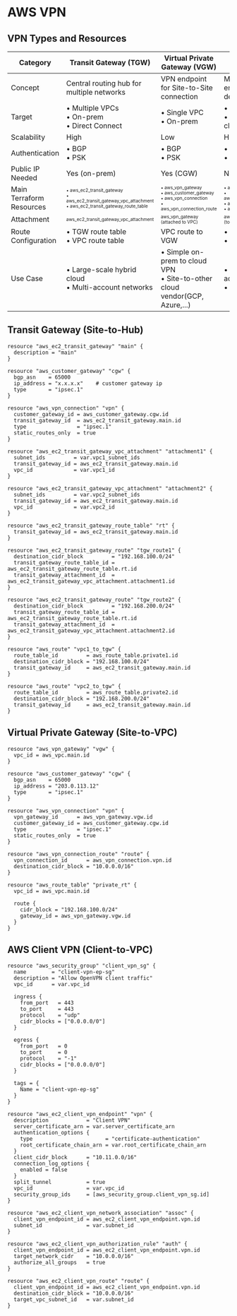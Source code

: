 # AWS VPN

## VPN Types and Resources

| Category | Transit Gateway (TGW) | Virtual Private Gateway (VGW) | AWS Client VPN |
|----------|------------------------|-------------------------------|----------------|
| Concept | Central routing hub for multiple networks | VPN endpoint for Site-to-Site connection | Managed SSL VPN endpoint for client devices |
| Target |• Multiple VPCs<br>• On-prem<br>• Direct Connect|• Single VPC<br>• On-prem|• Single VPC<br>• Remote clients(openvpc)|
| Scalability | High | Low | High |
| Authentication |• BGP<br>• PSK|• BGP<br>• PSK|• Certificate<br>• SAML|
| Public IP Needed | Yes (on-prem) | Yes (CGW) | No |
| Main Terraform Resources |<font size="1">• aws_ec2_transit_gateway<br>• aws_ec2_transit_gateway_vpc_attachment<br>• aws_ec2_transit_gateway_route_table</font>|<font size="1">• aws_vpn_gateway<br>• aws_customer_gateway<br>• aws_vpn_connection<br>• aws_vpn_connection_route</font>|<font size="1">• aws_ec2_client_vpn_endpoint<br>• aws_ec2_client_vpn_network_association<br>• aws_ec2_client_vpn_route<br>• aws_ec2_client_vpn_authorization_rule</font>|
| Attachment |<font size="1">aws_ec2_transit_gateway_vpc_attachment</font>|<font size="1">aws_vpn_gateway<br>(attached to VPC)</font>|<font size="1">aws_ec2_client_vpn_network_association<br>(to subnet)</font>|
| Route Configuration |• TGW route table<br>• VPC route table | VPC route to VGW |• Client VPN route<br>• Authorization rule|
| Use Case |• Large-scale hybrid cloud<br>• Multi-account networks |• Simple on-prem to cloud VPN<br>• Site-to-other cloud vendor(GCP, Azure,...)|• Remote developer access<br>• Flexible SSL VPN|


## Transit Gateway (Site-to-Hub)
```hcl
resource "aws_ec2_transit_gateway" "main" {
  description = "main"
}

resource "aws_customer_gateway" "cgw" {
  bgp_asn    = 65000
  ip_address = "x.x.x.x"    # customer gateway ip
  type       = "ipsec.1"
}

resource "aws_vpn_connection" "vpn" {
  customer_gateway_id = aws_customer_gateway.cgw.id
  transit_gateway_id  = aws_ec2_transit_gateway.main.id
  type                = "ipsec.1"
  static_routes_only  = true
}

resource "aws_ec2_transit_gateway_vpc_attachment" "attachment1" {
  subnet_ids         = var.vpc1_subnet_ids
  transit_gateway_id = aws_ec2_transit_gateway.main.id
  vpc_id             = var.vpc1_id
}

resource "aws_ec2_transit_gateway_vpc_attachment" "attachment2" {
  subnet_ids         = var.vpc2_subnet_ids
  transit_gateway_id = aws_ec2_transit_gateway.main.id
  vpc_id             = var.vpc2_id
}

resource "aws_ec2_transit_gateway_route_table" "rt" {
  transit_gateway_id = aws_ec2_transit_gateway.main.id
}

resource "aws_ec2_transit_gateway_route" "tgw_route1" {
  destination_cidr_block         = "192.168.100.0/24"
  transit_gateway_route_table_id = aws_ec2_transit_gateway_route_table.rt.id
  transit_gateway_attachment_id  = aws_ec2_transit_gateway_vpc_attachment.attachment1.id
}

resource "aws_ec2_transit_gateway_route" "tgw_route2" {
  destination_cidr_block         = "192.168.200.0/24"
  transit_gateway_route_table_id = aws_ec2_transit_gateway_route_table.rt.id
  transit_gateway_attachment_id  = aws_ec2_transit_gateway_vpc_attachment.attachment2.id
}

resource "aws_route" "vpc1_to_tgw" {
  route_table_id         = aws_route_table.private1.id
  destination_cidr_block = "192.168.100.0/24"
  transit_gateway_id     = aws_ec2_transit_gateway.main.id
}

resource "aws_route" "vpc2_to_tgw" {
  route_table_id         = aws_route_table.private2.id
  destination_cidr_block = "192.168.200.0/24"
  transit_gateway_id     = aws_ec2_transit_gateway.main.id
}
```

## Virtual Private Gateway (Site-to-VPC)
```hcl
resource "aws_vpn_gateway" "vgw" {
  vpc_id = aws_vpc.main.id
}

resource "aws_customer_gateway" "cgw" {
  bgp_asn    = 65000
  ip_address = "203.0.113.12"
  type       = "ipsec.1"
}

resource "aws_vpn_connection" "vpn" {
  vpn_gateway_id      = aws_vpn_gateway.vgw.id
  customer_gateway_id = aws_customer_gateway.cgw.id
  type                = "ipsec.1"
  static_routes_only  = true
}

resource "aws_vpn_connection_route" "route" {
  vpn_connection_id      = aws_vpn_connection.vpn.id
  destination_cidr_block = "10.0.0.0/16"
}

resource "aws_route_table" "private_rt" {
  vpc_id = aws_vpc.main.id

  route {
    cidr_block = "192.168.100.0/24"
    gateway_id = aws_vpn_gateway.vgw.id
  }
}
```

## AWS Client VPN (Client-to-VPC)
```hcl
resource "aws_security_group" "client_vpn_sg" {
  name        = "client-vpn-ep-sg"
  description = "Allow OpenVPN client traffic"
  vpc_id      = var.vpc_id

  ingress {
    from_port   = 443
    to_port     = 443
    protocol    = "udp"
    cidr_blocks = ["0.0.0.0/0"]
  }

  egress {
    from_port   = 0
    to_port     = 0
    protocol    = "-1"
    cidr_blocks = ["0.0.0.0/0"]
  }

  tags = {
    Name = "client-vpn-ep-sg"
  }
}

resource "aws_ec2_client_vpn_endpoint" "vpn" {
  description            = "Client VPN"
  server_certificate_arn = var.server_certificate_arn
  authentication_options {
    type                       = "certificate-authentication"
    root_certificate_chain_arn = var.root_certificate_chain_arn
  }
  client_cidr_block      = "10.11.0.0/16"
  connection_log_options {
    enabled = false
  }
  split_tunnel           = true
  vpc_id                 = var.vpc_id
  security_group_ids     = [aws_security_group.client_vpn_sg.id]
}

resource "aws_ec2_client_vpn_network_association" "assoc" {
  client_vpn_endpoint_id = aws_ec2_client_vpn_endpoint.vpn.id
  subnet_id              = var.subnet_id
}

resource "aws_ec2_client_vpn_authorization_rule" "auth" {
  client_vpn_endpoint_id = aws_ec2_client_vpn_endpoint.vpn.id
  target_network_cidr    = "10.0.0.0/16"
  authorize_all_groups   = true
}

resource "aws_ec2_client_vpn_route" "route" {
  client_vpn_endpoint_id = aws_ec2_client_vpn_endpoint.vpn.id
  destination_cidr_block = "10.0.0.0/16"
  target_vpc_subnet_id   = var.subnet_id
}
```

